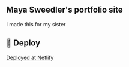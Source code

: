 ## Maya Sweedler's portfolio site
I made this for my sister

## 💫 Deploy

[Deployed at Netlify](https://maya.sweedler.com)
